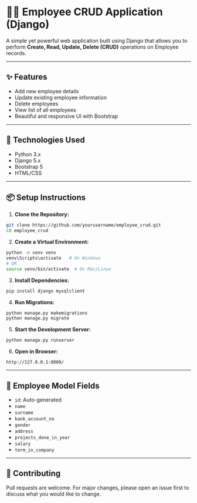# 🧑‍🎓 Employee CRUD Application (Django)

A simple yet powerful web application built using Django that allows you to perform **Create, Read, Update, Delete (CRUD)** operations on Employee records.

---

## ✨ Features

- Add new employee details
- Update existing employee information
- Delete employees
- View list of all employees
- Beautiful and responsive UI with Bootstrap

---

## 🏰️ Technologies Used

- Python 3.x
- Django 5.x
- Bootstrap 5
- HTML/CSS

---

## 📦 Setup Instructions

1. **Clone the Repository:**

```bash
git clone https://github.com/yourusername/employee_crud.git
cd employee_crud
```

2. **Create a Virtual Environment:**

```bash
python -m venv venv
venv\Scripts\activate   # On Windows
# OR
source venv/bin/activate  # On Mac/Linux
```

3. **Install Dependencies:**

```bash
pip install django mysqlclient
```

4. **Run Migrations:**

```bash
python manage.py makemigrations
python manage.py migrate
```

5. **Start the Development Server:**

```bash
python manage.py runserver
```

6. **Open in Browser:**

```
http://127.0.0.1:8000/
```

---

## 🧳 Employee Model Fields

- `id`: Auto-generated
- `name`
- `surname`
- `bank_account_no`
- `gender`
- `address`
- `projects_done_in_year`
- `salary`
- `term_in_company`

---



## 🤝 Contributing

Pull requests are welcome. For major changes, please open an issue first to discuss what you would like to change.


